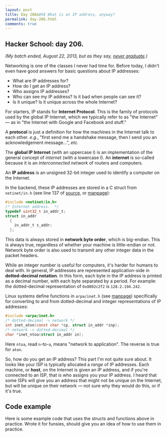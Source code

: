 ```yaml
---
layout: post
title: Day 206&#58 What is an IP address, anyway?
permalink: day-206.html
comments: true
---
```


## Hacker School: day 206.

*(My batch ended, August 22, 2013, but as they say, [never graduate](https://www.hackerschool.com/).)*

Networking is one of the classes I never had time for. Before today, I didn't even have good answers for basic questions about IP addresses:

* What are IP addresses for?
* How do I get an IP address?
* Who assigns IP addresses?
* Who can see my IP address? Is it bad when people can see it?
* Is it unique? Is it unique across the whole Internet?


For starters, IP stands for **Internet Protocol**. This is the family of protocols used by the global IP Internet, which we typically refer to as "the Internet" &mdash; as in "the Internet with Google and Facebook and stuff."

A **protocol** is just a definition for how the machines in the Internet talk to each other. *e.g.*, "first send me a handshake message, then I send you an acknowledgement message...", *etc.*

The **global IP Internet** (with an uppercase I) is an implementation of the general concept of *internet* (with a lowercase I). An **internet** is so-called because it is an *interconnected network* of routers and computers.

An **IP address** is an unsigned 32-bit integer used to identify a computer on the Internet.

In the backend, these IP addresses are stored in a C struct from `netinet/in.h` (see line 137 of [source](http://repo-genesis3.cbi.utsa.edu/crossref/ns-sli/usr/include/netinet/in.h.html#:137), or [manpage](http://pubs.opengroup.org/onlinepubs/007908775/xns/netinetin.h.html)):

```c
#include <netinet/in.h>
/* Internet address.  */
typedef uint32_t in_addr_t;
struct in_addr
  {
    in_addr_t s_addr;
  };
```

This data is always stored in **network byte order**, which is big-endian. This is always true, regardless of whether your machine is little-endian or not. Network byte order is also used to transmit any other integer data in the packet headers.

While an integer number is useful for computers, it's harder for humans to deal with. In general, IP addresses are represented application-side in **dotted-decimal notation**. In this form, each byte in the IP address is printed as a decimal number, with each byte separated by a period. For example: the dotted-decimal representation of `0x8002c2f2` is `128.2.194.242`.

Linux systems define functions in `arpa/inet.h` (see [manpage](http://linux.die.net/man/3/inet_aton)) specifically for converting to and from dotted-decimal and integer representations of IP addresses:

```c
#include <arpa/inet.h>
/* dotted-decimal -> network */
int inet_aton(const char *cp, struct in_addr *inp);
/* network -> dotted-decimal */
char *inet_ntoa(struct in_addr in);
```

Here `ntoa`, read `n`-to-`a`, means "network to application". The reverse is true for `aton`.

So, how do you get an IP address? This part I'm not quite sure about. It looks like your ISP is typically allocated a *range* of IP addresses. Each machine, or **host**, on the Internet is given an IP address, and if you're connected to an ISP, that is who assigns you your IP address. I heard that some ISPs will give you an address that might not be unique on the Internet, but will be unique on their network &mdash; not sure why they would do this, or if it's true.


## Code example

Here is some example code that uses the structs and functions above in practice. Wrote it for funsies, should give you an idea of how to use them in practice.

<script
  src="https://gist.github.com/hausdorff/8141382.js">
</script>